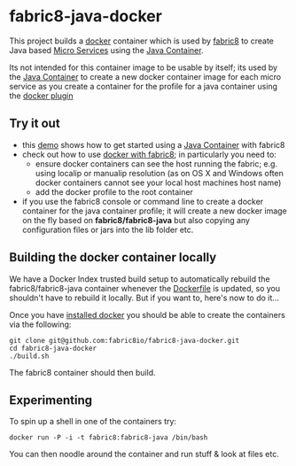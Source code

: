 fabric8-java-docker
=====================

This project builds a [docker](http://docker.io/) container which is used by [fabric8](http://fabric8.io/) to create Java based [Micro Services](http://fabric8.io/gitbook/microServices.html) using the [Java Container](http://fabric8.io/gitbook/javaContainer.html).

Its not intended for this container image to be usable by itself; its used by the [Java Container](http://fabric8.io/gitbook/javaContainer.html) to create a new docker container image for each micro service as you create a container for the profile for a java container using the [docker plugin](http://fabric8.io/gitbook/docker.html)

Try it out
----------

* this [demo](http://macstrac.blogspot.co.uk/2014/05/micro-services-with-fabric8.html) shows how to get started using a [Java Container](http://fabric8.io/gitbook/javaContainer.html) with fabric8
* check out how to use [docker with fabric8](http://fabric8.io/gitbook/docker.html); in particularly you need to:
  * ensure docker containers can see the host running the fabric; e.g. using localip or manualip resolution (as on OS X and Windows often docker containers cannot see your local host machines host name)
  * add the docker profile to the root container
* if you use the fabric8 console or command line to create a docker container for the java container profile; it will create a new docker image on the fly based on **fabric8/fabric8-java** but also copying any configuration files or jars into the lib folder etc.


Building the docker container locally
-------------------------------------

We have a Docker Index trusted build setup to automatically rebuild the fabric8/fabric8-java container whenever the [Dockerfile](https://github.com/fabric8io/fabric8-docker/blob/master/Dockerfile) is updated, so you shouldn't have to rebuild it locally. But if you want to, here's now to do it...

Once you have [installed docker](https://www.docker.io/gettingstarted/#h_installation) you should be able to create the containers via the following:

    git clone git@github.com:fabric8io/fabric8-java-docker.git
    cd fabric8-java-docker
    ./build.sh

The fabric8 container should then build.

Experimenting
-------------

To spin up a shell in one of the containers try:

    docker run -P -i -t fabric8:fabric8-java /bin/bash

You can then noodle around the container and run stuff & look at files etc.


